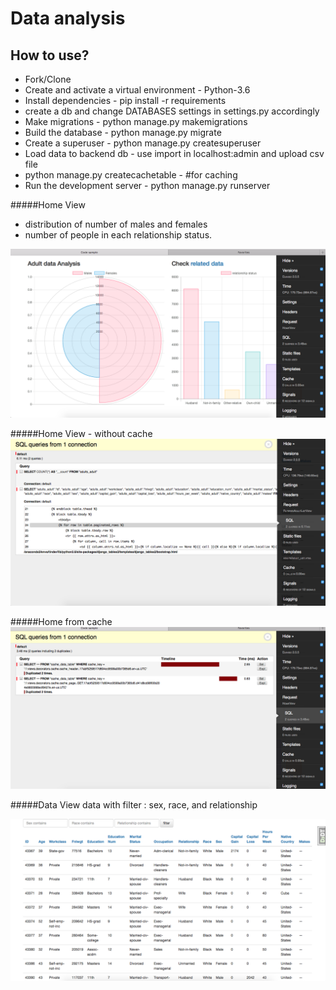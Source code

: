 # Data analysis

## How to use?
* Fork/Clone
* Create and activate a virtual environment - Python-3.6
* Install dependencies - pip install -r requirements
* create a db and change DATABASES settings in settings.py accordingly
* Make migrations - python manage.py makemigrations
* Build the database - python manage.py migrate
* Create a superuser - python manage.py createsuperuser
* Load data to backend db - use import in localhost:admin and upload csv file
* python manage.py createcachetable - #for caching
* Run the development server - python manage.py runserver

#####Home View
* distribution of number of males and females
* number of people in each relationship status. 

<img src="/docs/home.png"/>

#####Home View - without cache
<img src="/docs/sc.png"/>

#####Home from cache
<img src="/docs/home_cache.png"/>

#####Data View
data with filter : sex, race, and relationship

<img src="/docs/data.png"/>



